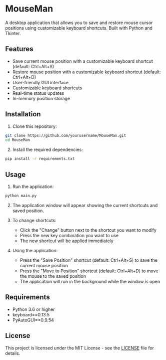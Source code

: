 # MouseMan

A desktop application that allows you to save and restore mouse cursor positions using customizable keyboard shortcuts. Built with Python and Tkinter.

## Features

- Save current mouse position with a customizable keyboard shortcut (default: Ctrl+Alt+S)
- Restore mouse position with a customizable keyboard shortcut (default: Ctrl+Alt+D)
- User-friendly GUI interface
- Customizable keyboard shortcuts
- Real-time status updates
- In-memory position storage

## Installation

1. Clone this repository:
```bash
git clone https://github.com/yourusername/MouseMan.git
cd MouseMan
```

2. Install the required dependencies:
```bash
pip install -r requirements.txt
```

## Usage

1. Run the application:
```bash
python main.py
```

2. The application window will appear showing the current shortcuts and saved position.

3. To change shortcuts:
   - Click the "Change" button next to the shortcut you want to modify
   - Press the new key combination you want to use
   - The new shortcut will be applied immediately

4. Using the application:
   - Press the "Save Position" shortcut (default: Ctrl+Alt+S) to save the current mouse position
   - Press the "Move to Position" shortcut (default: Ctrl+Alt+D) to move the mouse to the saved position
   - The application will run in the background while the window is open

## Requirements

- Python 3.6 or higher
- keyboard==0.13.5
- PyAutoGUI==0.9.54

## License

This project is licensed under the MIT License - see the [LICENSE](LICENSE) file for details.
